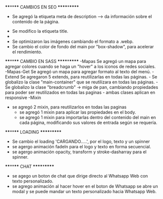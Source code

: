 **\*\***\*\***\*\*** CAMBIOS EN SEO **\*\*\*\***\***\*\*\*\***

- Se agregó la etiqueta meta de description --> da información sobre el contenido de la página.

 <meta 
name="description"
content="¡Consulte nuestro blog para obtener artículos interesantes e informativos sobre motocicletas! ¡Entonces, visítenos cerca de Buffalo, NY para obtener más información!"
/>

- Se modifico la etiqueta title.
- <title>Harley-Davidson® - Inicio</title>
- Se optimizaron las imágenes cambiando el formato a .webp.
- Se cambio el color de fondo del main por "box-shadow", para acelerar el rendimiento.

**\*\***\*\***\*\*** CAMBIO EN SASS **\*\*\*\***\***\*\*\*\***
-Mapas
Se agregó un mapa para agregar colores cuando se haga un "hover" a los iconos de redes sociales.
-Mapas-Get
Se agregó un mapa para agregar formato al texto del menú.
-Extend
Se agregaron 5 extends, para reutilizarlas en todas las páginas. - Se globalizo la clase "main-container" que se reutilizara en todas las páginas. - Se globalizo la clase "breadcrumb" -> miga de pan, cambiando propiedades para poder ser reutilizados en todas las paginas - ambas clases aplican en responsive
-Mixin

- se agregó 2 mixin, para reutilizarlos en todas las paginas
  - se agregó 1 mixin para aplicar las propiedades en el body.
  - se agregó 1 mixin para importarlas dentro del contenido del main en cada página, modificando sus valores de entrada según se requería.

**\*\***\*\***\*\*** LOADING **\*\*\*\***\***\*\*\*\***
- Se cambio el loading 'CARGANDO.....', por el logo, texto y un spinner
- se agergo animación fadeIn para el logo y texto en forma secuencial.
- se agergo animación opacity, transform y stroke-dasharray para el spinner.  

**\*\***\*\***\*\*** CHAT **\*\*\*\***\***\*\*\*\***

- se agego un boton de chat que dirige directo al Whatsapp Web con texto personalizado.
- se agrego animación al hacer hover en el boton de Whatsapp se abre un modal y se puede 
  mandar un texto personalizado hacia Whatsapp Web.
